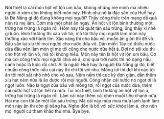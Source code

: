 Nói thiệt là cái món hột vịt lộn um bầu, không những mẹ mình mà nhiều người ở xóm còn không biết món này. Hình như nó là đặc sản của Huế hay là Đà Nẵng gì đó đúng không mọi người? Thấy công thức trên mạng dễ quá nên rủ mẹ làm. Cơm mà một phát ăn ngay. Ăn hột vịt lộn bình thường một trứng hai trứng là ngán rồi. Hôm nay tôi quất tận sáu trứng, ổng thấy xi nhê gì luôn. Bình thường thì xào với tỏi, mà tôi thấy mọi người làm món này thường xào với hành tím. Xào vàng thì cho bầu vô, muốn ăn giòn thì để vỏ. Bầu săn lại xíu thì mọi người cho nước dừa vô. Dân miền Tây có thiếu nước dừa đâu nên làm món gì mẹ tôi cũng cho nước dừa hết á. Đợi nó sôi xíu thì cho hột vịt lộn vô, mà tôi không hiểu. Món này tên là hột vịt lộn um bầu. Cơ mà coi công thức mọi người chia sẻ á, cho quá trời nước thì nó dạng nấu canh hoặc là luộc rồi chứ. Ai là người Huế hay là người Đà Nẵng gì đó, biết chuẩn công thức nấu cái này thì chỉ tôi với nha. Mồng tơi thì đợi khi nào tôi ăn tôi mới xắt nhỏ nhỏ cho vô sau. Nêm nếm thì cực kỳ đơn giản, dằn thêm xíu hạt nêm nữa là ăn được rồi mọi người. Công nhận cái nước nó ngọt ơi là ngọt luôn. Nào là ngọt của bầu với mồng tơi, rồi ngọt của nước dừa, thêm cái nước hột vịt lộn tiết ra nữa. Tui nói thiệt, bình thường ăn hột vịt lộn á, trứng hai trứng là ngán rồi. Làm cái này thêm cái chén muối tiêu chanh nữa. Hai mẹ con tôi ăn một lần sáu trứng. Mà cái này mùa mưa mưa lạnh lạnh làm món này ăn thì còn gì bằng ha. Nghe đồn là bổ với sức khỏe lắm á, cho nên mọi người cứ tham khảo thử nha. Bye bye.